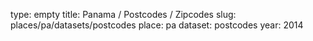 type: empty
title: Panama / Postcodes / Zipcodes
slug: places/pa/datasets/postcodes
place: pa
dataset: postcodes
year: 2014
